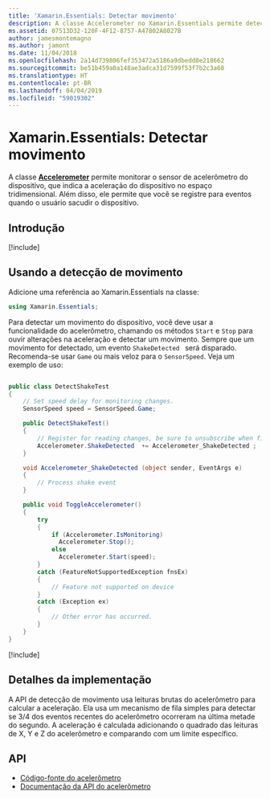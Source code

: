```yaml
---
title: 'Xamarin.Essentials: Detectar movimento'
description: A classe Accelerometer no Xamarin.Essentials permite detectar um movimento do dispositivo.
ms.assetid: 07513D32-120F-4F12-8757-A47802A8027B
author: jamesmontemagno
ms.author: jamont
ms.date: 11/04/2018
ms.openlocfilehash: 2a14d739806fef353472a5186a9dbedd8e218662
ms.sourcegitcommit: be51b459a0a148ae3adca31d7599f53f7b2c3a68
ms.translationtype: HT
ms.contentlocale: pt-BR
ms.lasthandoff: 04/04/2019
ms.locfileid: "59019302"
---
```

# <a name="xamarinessentials-detect-shake"></a>Xamarin.Essentials: Detectar movimento

A classe **[Accelerometer](accelerometer.md)** permite monitorar o sensor de acelerômetro do dispositivo, que indica a aceleração do dispositivo no espaço tridimensional. Além disso, ele permite que você se registre para eventos quando o usuário sacudir o dispositivo.

## <a name="get-started"></a>Introdução

[!include[](~/essentials/includes/get-started.md)]

## <a name="using-detect-shake"></a>Usando a detecção de movimento

Adicione uma referência ao Xamarin.Essentials na classe:

```csharp
using Xamarin.Essentials;
```

Para detectar um movimento do dispositivo, você deve usar a funcionalidade do acelerômetro, chamando os métodos `Start` e `Stop` para ouvir alterações na aceleração e detectar um movimento. Sempre que um movimento for detectado, um evento `ShakeDetected ` será disparado. Recomenda-se usar `Game` ou mais veloz para o `SensorSpeed`. Veja um exemplo de uso:

```csharp

public class DetectShakeTest
{
    // Set speed delay for monitoring changes.
    SensorSpeed speed = SensorSpeed.Game;

    public DetectShakeTest()
    {
        // Register for reading changes, be sure to unsubscribe when finished
        Accelerometer.ShakeDetected  += Accelerometer_ShakeDetected ;
    }

    void Accelerometer_ShakeDetected (object sender, EventArgs e)
    {
        // Process shake event
    }

    public void ToggleAccelerometer()
    {
        try
        {
            if (Accelerometer.IsMonitoring)
              Accelerometer.Stop();
            else
              Accelerometer.Start(speed);
        }
        catch (FeatureNotSupportedException fnsEx)
        {
            // Feature not supported on device
        }
        catch (Exception ex)
        {
            // Other error has occurred.
        }
    }
}
```

[!include[](~/essentials/includes/sensor-speed.md)]

## <a name="implementation-details"></a>Detalhes da implementação

A API de detecção de movimento usa leituras brutas do acelerômetro para calcular a aceleração. Ela usa um mecanismo de fila simples para detectar se 3/4 dos eventos recentes do acelerômetro ocorreram na última metade do segundo. A aceleração é calculada adicionando o quadrado das leituras de X, Y e Z do acelerômetro e comparando com um limite específico.

## <a name="api"></a>API

- [Código-fonte do acelerômetro](https://github.com/xamarin/Essentials/tree/master/Xamarin.Essentials/Accelerometer)
- [Documentação da API do acelerômetro](xref:Xamarin.Essentials.Accelerometer)
